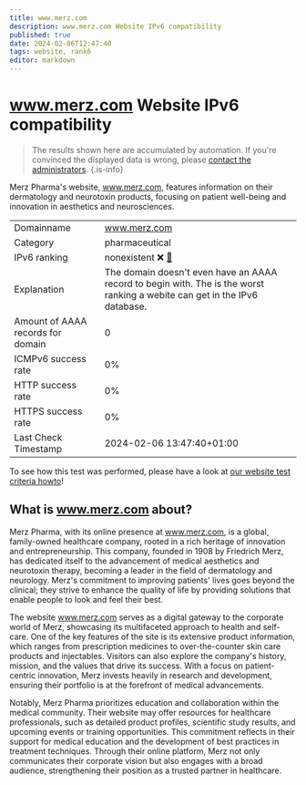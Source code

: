 ```yaml
---
title: www.merz.com
description: www.merz.com Website IPv6 compatibility
published: true
date: 2024-02-06T12:47:40
tags: website, rank6
editor: markdown
---
```


# www.merz.com Website IPv6 compatibility

> The results shown here are accumulated by automation. If you're convinced the displayed data is wrong, please [contact the administrators](/howto/chat). 
{.is-info}

Merz Pharma's website, www.merz.com, features information on their dermatology and neurotoxin products, focusing on patient well-being and innovation in aesthetics and neurosciences.


|   |   |
| - | - |
| Domainname | www.merz.com
| Category | pharmaceutical |
| IPv6 ranking | nonexistent :x: [🔗](/howto/ranking) |
| Explanation | The domain doesn't even have an AAAA record to begin with. The is the worst ranking a webite can get in the IPv6 database. |
| Amount of AAAA records for domain | 0 |
| ICMPv6 success rate | 0%|
| HTTP success rate | 0% |
| HTTPS success rate | 0% |
| Last Check Timestamp | 2024-02-06 13:47:40+01:00 |

To see how this test was performed, please have a look at [our website test criteria howto](/howto/testcriteria/website)!


## What is www.merz.com about?
Merz Pharma, with its online presence at www.merz.com, is a global, family-owned healthcare company, rooted in a rich heritage of innovation and entrepreneurship. This company, founded in 1908 by Friedrich Merz, has dedicated itself to the advancement of medical aesthetics and neurotoxin therapy, becoming a leader in the field of dermatology and neurology. Merz's commitment to improving patients' lives goes beyond the clinical; they strive to enhance the quality of life by providing solutions that enable people to look and feel their best.

The website www.merz.com serves as a digital gateway to the corporate world of Merz, showcasing its multifaceted approach to health and self-care. One of the key features of the site is its extensive product information, which ranges from prescription medicines to over-the-counter skin care products and injectables. Visitors can also explore the company's history, mission, and the values that drive its success. With a focus on patient-centric innovation, Merz invests heavily in research and development, ensuring their portfolio is at the forefront of medical advancements.

Notably, Merz Pharma prioritizes education and collaboration within the medical community. Their website may offer resources for healthcare professionals, such as detailed product profiles, scientific study results, and upcoming events or training opportunities. This commitment reflects in their support for medical education and the development of best practices in treatment techniques. Through their online platform, Merz not only communicates their corporate vision but also engages with a broad audience, strengthening their position as a trusted partner in healthcare.



